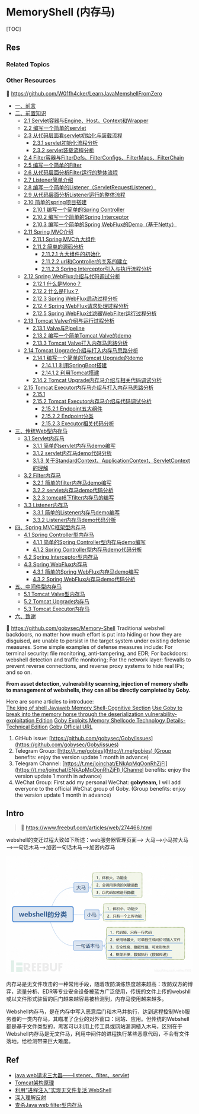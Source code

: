 # MemoryShell (内存马)

[TOC]



## Res
### Related Topics


### Other Resources
🚧 https://github.com/W01fh4cker/LearnJavaMemshellFromZero
- [一、前言](https://github.com/W01fh4cker/LearnJavaMemshellFromZero#%E4%B8%80%E5%89%8D%E8%A8%80)
- [二、前置知识](https://github.com/W01fh4cker/LearnJavaMemshellFromZero#%E4%BA%8C%E5%89%8D%E7%BD%AE%E7%9F%A5%E8%AF%86)
    - [2.1 Servlet容器与Engine、Host、Context和Wrapper](https://github.com/W01fh4cker/LearnJavaMemshellFromZero#21-servlet%E5%AE%B9%E5%99%A8%E4%B8%8Eenginehostcontext%E5%92%8Cwrapper)
    - [2.2 编写一个简单的servlet](https://github.com/W01fh4cker/LearnJavaMemshellFromZero#22-%E7%BC%96%E5%86%99%E4%B8%80%E4%B8%AA%E7%AE%80%E5%8D%95%E7%9A%84servlet)
    - [2.3 从代码层面看servlet初始化与装载流程](https://github.com/W01fh4cker/LearnJavaMemshellFromZero#23-%E4%BB%8E%E4%BB%A3%E7%A0%81%E5%B1%82%E9%9D%A2%E7%9C%8Bservlet%E5%88%9D%E5%A7%8B%E5%8C%96%E4%B8%8E%E8%A3%85%E8%BD%BD%E6%B5%81%E7%A8%8B)
        - [2.3.1 servlet初始化流程分析](https://github.com/W01fh4cker/LearnJavaMemshellFromZero#231-servlet%E5%88%9D%E5%A7%8B%E5%8C%96%E6%B5%81%E7%A8%8B%E5%88%86%E6%9E%90)
        - [2.3.2 servlet装载流程分析](https://github.com/W01fh4cker/LearnJavaMemshellFromZero#232-servlet%E8%A3%85%E8%BD%BD%E6%B5%81%E7%A8%8B%E5%88%86%E6%9E%90)
    - [2.4 Filter容器与FilterDefs、FilterConfigs、FilterMaps、FilterChain](https://github.com/W01fh4cker/LearnJavaMemshellFromZero#24-filter%E5%AE%B9%E5%99%A8%E4%B8%8Efilterdefsfilterconfigsfiltermapsfilterchain)
    - [2.5 编写一个简单的Filter](https://github.com/W01fh4cker/LearnJavaMemshellFromZero#25-%E7%BC%96%E5%86%99%E4%B8%80%E4%B8%AA%E7%AE%80%E5%8D%95%E7%9A%84filter)
    - [2.6 从代码层面分析Filter运行的整体流程](https://github.com/W01fh4cker/LearnJavaMemshellFromZero#26-%E4%BB%8E%E4%BB%A3%E7%A0%81%E5%B1%82%E9%9D%A2%E5%88%86%E6%9E%90filter%E8%BF%90%E8%A1%8C%E7%9A%84%E6%95%B4%E4%BD%93%E6%B5%81%E7%A8%8B)
    - [2.7 Listener简单介绍](https://github.com/W01fh4cker/LearnJavaMemshellFromZero#27-listener%E7%AE%80%E5%8D%95%E4%BB%8B%E7%BB%8D)
    - [2.8 编写一个简单的Listener（ServletRequestListener）](https://github.com/W01fh4cker/LearnJavaMemshellFromZero#28-%E7%BC%96%E5%86%99%E4%B8%80%E4%B8%AA%E7%AE%80%E5%8D%95%E7%9A%84listenerservletrequestlistener)
    - [2.9 从代码层面分析Listener运行的整体流程](https://github.com/W01fh4cker/LearnJavaMemshellFromZero#29-%E4%BB%8E%E4%BB%A3%E7%A0%81%E5%B1%82%E9%9D%A2%E5%88%86%E6%9E%90listener%E8%BF%90%E8%A1%8C%E7%9A%84%E6%95%B4%E4%BD%93%E6%B5%81%E7%A8%8B)
    - [2.10 简单的spring项目搭建](https://github.com/W01fh4cker/LearnJavaMemshellFromZero#210-%E7%AE%80%E5%8D%95%E7%9A%84spring%E9%A1%B9%E7%9B%AE%E6%90%AD%E5%BB%BA)
        - [2.10.1 编写一个简单的Spring Controller](https://github.com/W01fh4cker/LearnJavaMemshellFromZero#2101-%E7%BC%96%E5%86%99%E4%B8%80%E4%B8%AA%E7%AE%80%E5%8D%95%E7%9A%84spring-controller)
        - [2.10.2 编写一个简单的Spring Interceptor](https://github.com/W01fh4cker/LearnJavaMemshellFromZero#2102-%E7%BC%96%E5%86%99%E4%B8%80%E4%B8%AA%E7%AE%80%E5%8D%95%E7%9A%84spring-interceptor)
        - [2.10.3 编写一个简单的Spring WebFlux的Demo（基于Netty）](https://github.com/W01fh4cker/LearnJavaMemshellFromZero#2103-%E7%BC%96%E5%86%99%E4%B8%80%E4%B8%AA%E7%AE%80%E5%8D%95%E7%9A%84spring-webflux%E7%9A%84demo%E5%9F%BA%E4%BA%8Enetty)
    - [2.11 Spring MVC介绍](https://github.com/W01fh4cker/LearnJavaMemshellFromZero#211-spring-mvc%E4%BB%8B%E7%BB%8D)
        - [2.11.1 Spring MVC九大组件](https://github.com/W01fh4cker/LearnJavaMemshellFromZero#2111-spring-mvc%E4%B9%9D%E5%A4%A7%E7%BB%84%E4%BB%B6)
        - [2.11.2 简单的源码分析](https://github.com/W01fh4cker/LearnJavaMemshellFromZero#2112-%E7%AE%80%E5%8D%95%E7%9A%84%E6%BA%90%E7%A0%81%E5%88%86%E6%9E%90)
            - [2.11.2.1 九大组件的初始化](https://github.com/W01fh4cker/LearnJavaMemshellFromZero#21121-%E4%B9%9D%E5%A4%A7%E7%BB%84%E4%BB%B6%E7%9A%84%E5%88%9D%E5%A7%8B%E5%8C%96)
            - [2.11.2.2 url和Controller的关系的建立](https://github.com/W01fh4cker/LearnJavaMemshellFromZero#21122-url%E5%92%8Ccontroller%E7%9A%84%E5%85%B3%E7%B3%BB%E7%9A%84%E5%BB%BA%E7%AB%8B)
            - [2.11.2.3 Spring Interceptor引入与执行流程分析](https://github.com/W01fh4cker/LearnJavaMemshellFromZero#21123-spring-interceptor%E5%BC%95%E5%85%A5%E4%B8%8E%E6%89%A7%E8%A1%8C%E6%B5%81%E7%A8%8B%E5%88%86%E6%9E%90)
    - [2.12 Spring WebFlux介绍与代码调试分析](https://github.com/W01fh4cker/LearnJavaMemshellFromZero#212-spring-webflux%E4%BB%8B%E7%BB%8D%E4%B8%8E%E4%BB%A3%E7%A0%81%E8%B0%83%E8%AF%95%E5%88%86%E6%9E%90)
        - [2.12.1 什么是Mono？](https://github.com/W01fh4cker/LearnJavaMemshellFromZero#2121-%E4%BB%80%E4%B9%88%E6%98%AFmono)
        - [2.12.2 什么是Flux？](https://github.com/W01fh4cker/LearnJavaMemshellFromZero#2122-%E4%BB%80%E4%B9%88%E6%98%AFflux)
        - [2.12.3 Spring WebFlux启动过程分析](https://github.com/W01fh4cker/LearnJavaMemshellFromZero#2123-spring-webflux%E5%90%AF%E5%8A%A8%E8%BF%87%E7%A8%8B%E5%88%86%E6%9E%90)
        - [2.12.4 Spring WebFlux请求处理过程分析](https://github.com/W01fh4cker/LearnJavaMemshellFromZero#2124-spring-webflux%E8%AF%B7%E6%B1%82%E5%A4%84%E7%90%86%E8%BF%87%E7%A8%8B%E5%88%86%E6%9E%90)
        - [2.12.5 Spring WebFlux过滤器WebFilter运行过程分析](https://github.com/W01fh4cker/LearnJavaMemshellFromZero#2125-spring-webflux%E8%BF%87%E6%BB%A4%E5%99%A8webfilter%E8%BF%90%E8%A1%8C%E8%BF%87%E7%A8%8B%E5%88%86%E6%9E%90)
    - [2.13 Tomcat Valve介绍与运行过程分析](https://github.com/W01fh4cker/LearnJavaMemshellFromZero#213-tomcat-valve%E4%BB%8B%E7%BB%8D%E4%B8%8E%E8%BF%90%E8%A1%8C%E8%BF%87%E7%A8%8B%E5%88%86%E6%9E%90)
        - [2.13.1 Valve与Pipeline](https://github.com/W01fh4cker/LearnJavaMemshellFromZero#2131-valve%E4%B8%8Epipeline)
        - [2.13.2 编写一个简单Tomcat Valve的demo](https://github.com/W01fh4cker/LearnJavaMemshellFromZero#2132-%E7%BC%96%E5%86%99%E4%B8%80%E4%B8%AA%E7%AE%80%E5%8D%95tomcat-valve%E7%9A%84demo)
        - [2.13.3 Tomcat Valve打入内存马思路分析](https://github.com/W01fh4cker/LearnJavaMemshellFromZero#2133-tomcat-valve%E6%89%93%E5%85%A5%E5%86%85%E5%AD%98%E9%A9%AC%E6%80%9D%E8%B7%AF%E5%88%86%E6%9E%90)
    - [2.14 Tomcat Upgrade介绍与打入内存马思路分析](https://github.com/W01fh4cker/LearnJavaMemshellFromZero#214-tomcat-upgrade%E4%BB%8B%E7%BB%8D%E4%B8%8E%E6%89%93%E5%85%A5%E5%86%85%E5%AD%98%E9%A9%AC%E6%80%9D%E8%B7%AF%E5%88%86%E6%9E%90)
        - [2.14.1 编写一个简单的Tomcat Upgrade的demo](https://github.com/W01fh4cker/LearnJavaMemshellFromZero#2141-%E7%BC%96%E5%86%99%E4%B8%80%E4%B8%AA%E7%AE%80%E5%8D%95%E7%9A%84tomcat-upgrade%E7%9A%84demo)
            - [2.14.1.1 利用SpringBoot搭建](https://github.com/W01fh4cker/LearnJavaMemshellFromZero#21411-%E5%88%A9%E7%94%A8springboot%E6%90%AD%E5%BB%BA)
            - [2.14.1.2 利用Tomcat搭建](https://github.com/W01fh4cker/LearnJavaMemshellFromZero#21412-%E5%88%A9%E7%94%A8tomcat%E6%90%AD%E5%BB%BA)
        - [2.14.2 Tomcat Upgrade内存马介绍与相关代码调试分析](https://github.com/W01fh4cker/LearnJavaMemshellFromZero#2142-tomcat-upgrade%E5%86%85%E5%AD%98%E9%A9%AC%E4%BB%8B%E7%BB%8D%E4%B8%8E%E7%9B%B8%E5%85%B3%E4%BB%A3%E7%A0%81%E8%B0%83%E8%AF%95%E5%88%86%E6%9E%90)
    - [2.15 Tomcat Executor内存马介绍与打入内存马思路分析](https://github.com/W01fh4cker/LearnJavaMemshellFromZero#215-tomcat-executor%E5%86%85%E5%AD%98%E9%A9%AC%E4%BB%8B%E7%BB%8D%E4%B8%8E%E6%89%93%E5%85%A5%E5%86%85%E5%AD%98%E9%A9%AC%E6%80%9D%E8%B7%AF%E5%88%86%E6%9E%90)
        - [2.15.1](https://github.com/W01fh4cker/LearnJavaMemshellFromZero#2151)
        - [2.15.2 Tomcat Executor内存马介绍与代码调试分析](https://github.com/W01fh4cker/LearnJavaMemshellFromZero#2152-tomcat-executor%E5%86%85%E5%AD%98%E9%A9%AC%E4%BB%8B%E7%BB%8D%E4%B8%8E%E4%BB%A3%E7%A0%81%E8%B0%83%E8%AF%95%E5%88%86%E6%9E%90)
            - [2.15.2.1 Endpoint五大组件](https://github.com/W01fh4cker/LearnJavaMemshellFromZero#21521-endpoint%E4%BA%94%E5%A4%A7%E7%BB%84%E4%BB%B6)
            - [2.15.2.2 Endpoint分类](https://github.com/W01fh4cker/LearnJavaMemshellFromZero#21522-endpoint%E5%88%86%E7%B1%BB)
            - [2.15.2.3 Executor相关代码分析](https://github.com/W01fh4cker/LearnJavaMemshellFromZero#21523-executor%E7%9B%B8%E5%85%B3%E4%BB%A3%E7%A0%81%E5%88%86%E6%9E%90)
- [三、传统Web型内存马](https://github.com/W01fh4cker/LearnJavaMemshellFromZero#%E4%B8%89%E4%BC%A0%E7%BB%9Fweb%E5%9E%8B%E5%86%85%E5%AD%98%E9%A9%AC)
    - [3.1 Servlet内存马](https://github.com/W01fh4cker/LearnJavaMemshellFromZero#31-servlet%E5%86%85%E5%AD%98%E9%A9%AC)
        - [3.1.1 简单的servlet内存马demo编写](https://github.com/W01fh4cker/LearnJavaMemshellFromZero#311-%E7%AE%80%E5%8D%95%E7%9A%84servlet%E5%86%85%E5%AD%98%E9%A9%ACdemo%E7%BC%96%E5%86%99)
        - [3.1.2 servlet内存马demo代码分析](https://github.com/W01fh4cker/LearnJavaMemshellFromZero#312-servlet%E5%86%85%E5%AD%98%E9%A9%ACdemo%E4%BB%A3%E7%A0%81%E5%88%86%E6%9E%90)
        - [3.1.3 关于StandardContext、ApplicationContext、ServletContext的理解](https://github.com/W01fh4cker/LearnJavaMemshellFromZero#313-%E5%85%B3%E4%BA%8Estandardcontextapplicationcontextservletcontext%E7%9A%84%E7%90%86%E8%A7%A3)
    - [3.2 Filter内存马](https://github.com/W01fh4cker/LearnJavaMemshellFromZero#32-filter%E5%86%85%E5%AD%98%E9%A9%AC)
        - [3.2.1 简单的filter内存马demo编写](https://github.com/W01fh4cker/LearnJavaMemshellFromZero#321-%E7%AE%80%E5%8D%95%E7%9A%84filter%E5%86%85%E5%AD%98%E9%A9%ACdemo%E7%BC%96%E5%86%99)
        - [3.2.2 servlet内存马demo代码分析](https://github.com/W01fh4cker/LearnJavaMemshellFromZero#322-servlet%E5%86%85%E5%AD%98%E9%A9%ACdemo%E4%BB%A3%E7%A0%81%E5%88%86%E6%9E%90)
        - [3.2.3 tomcat6下filter内存马的编写](https://github.com/W01fh4cker/LearnJavaMemshellFromZero#323-tomcat6%E4%B8%8Bfilter%E5%86%85%E5%AD%98%E9%A9%AC%E7%9A%84%E7%BC%96%E5%86%99)
    - [3.3 Listener内存马](https://github.com/W01fh4cker/LearnJavaMemshellFromZero#33-listener%E5%86%85%E5%AD%98%E9%A9%AC)
        - [3.3.1 简单的Listener内存马demo编写](https://github.com/W01fh4cker/LearnJavaMemshellFromZero#331-%E7%AE%80%E5%8D%95%E7%9A%84listener%E5%86%85%E5%AD%98%E9%A9%ACdemo%E7%BC%96%E5%86%99)
        - [3.3.2 Listener内存马demo代码分析](https://github.com/W01fh4cker/LearnJavaMemshellFromZero#332-listener%E5%86%85%E5%AD%98%E9%A9%ACdemo%E4%BB%A3%E7%A0%81%E5%88%86%E6%9E%90)
- [四、Spring MVC框架型内存马](https://github.com/W01fh4cker/LearnJavaMemshellFromZero#%E5%9B%9Bspring-mvc%E6%A1%86%E6%9E%B6%E5%9E%8B%E5%86%85%E5%AD%98%E9%A9%AC)
    - [4.1 Spring Controller型内存马](https://github.com/W01fh4cker/LearnJavaMemshellFromZero#41-spring-controller%E5%9E%8B%E5%86%85%E5%AD%98%E9%A9%AC)
        - [4.1.1 简单的Spring Controller型内存马demo编写](https://github.com/W01fh4cker/LearnJavaMemshellFromZero#411-%E7%AE%80%E5%8D%95%E7%9A%84spring-controller%E5%9E%8B%E5%86%85%E5%AD%98%E9%A9%ACdemo%E7%BC%96%E5%86%99)
        - [4.1.2 Spring Controller型内存马demo代码分析](https://github.com/W01fh4cker/LearnJavaMemshellFromZero#412-spring-controller%E5%9E%8B%E5%86%85%E5%AD%98%E9%A9%ACdemo%E4%BB%A3%E7%A0%81%E5%88%86%E6%9E%90)
    - [4.2 Spring Interceptor型内存马](https://github.com/W01fh4cker/LearnJavaMemshellFromZero#42-spring-interceptor%E5%9E%8B%E5%86%85%E5%AD%98%E9%A9%AC)
    - [4.3 Spring WebFlux内存马](https://github.com/W01fh4cker/LearnJavaMemshellFromZero#43-spring-webflux%E5%86%85%E5%AD%98%E9%A9%AC)
        - [4.3.1 简单的Spring WebFlux内存马demo编写](https://github.com/W01fh4cker/LearnJavaMemshellFromZero#431-%E7%AE%80%E5%8D%95%E7%9A%84spring-webflux%E5%86%85%E5%AD%98%E9%A9%ACdemo%E7%BC%96%E5%86%99)
        - [4.3.2 Spring WebFlux内存马demo代码分析](https://github.com/W01fh4cker/LearnJavaMemshellFromZero#432-spring-webflux%E5%86%85%E5%AD%98%E9%A9%ACdemo%E4%BB%A3%E7%A0%81%E5%88%86%E6%9E%90)
- [五、中间件型内存马](https://github.com/W01fh4cker/LearnJavaMemshellFromZero#%E4%BA%94%E4%B8%AD%E9%97%B4%E4%BB%B6%E5%9E%8B%E5%86%85%E5%AD%98%E9%A9%AC)
    - [5.1 Tomcat Valve型内存马](https://github.com/W01fh4cker/LearnJavaMemshellFromZero#51-tomcat-valve%E5%9E%8B%E5%86%85%E5%AD%98%E9%A9%AC)
    - [5.2 Tomcat Upgrade内存马](https://github.com/W01fh4cker/LearnJavaMemshellFromZero#52-tomcat-upgrade%E5%86%85%E5%AD%98%E9%A9%AC)
    - [5.3 Tomcat Executor内存马](https://github.com/W01fh4cker/LearnJavaMemshellFromZero#53-tomcat-executor%E5%86%85%E5%AD%98%E9%A9%AC)
- [六、致谢](https://github.com/W01fh4cker/LearnJavaMemshellFromZero#%E5%85%AD%E8%87%B4%E8%B0%A2)

🚧 https://github.com/gobysec/Memory-Shell
Traditional webshell backdoors, no matter how much effort is put into hiding or how they are disguised, are unable to persist in the target system under existing defense measures. Some simple examples of defense measures include: For terminal security: file monitoring, anti-tampering, and EDR; For backdoors: webshell detection and traffic monitoring; For the network layer: firewalls to prevent reverse connections, and reverse proxy systems to hide real IPs; and so on.

**From asset detection, vulnerability scanning, injection of memory shells to management of webshells, they can all be directly completed by Goby.**

Here are some articles to introduce:  
[The king of shell Javaweb Memory Shell-Cognitive Section](https://github.com/gobysec/Memory-Shell/blob/main/Memory%20shell%20%5BCognitive%20Section%5D.md)
[Use Goby to break into the memory horse through the deserialization vulnerability-exploitation Edition](https://github.com/gobysec/Memory-Shell/blob/main/Goby%20memory%20shell%5Bexploitation%5D.md)
[Goby Exploits Memory Shellcode Technology Details-Technical Edition](https://github.com/gobysec/Memory-Shell/blob/main/Memory%20shellcode%5BTechnical%5D.md)
[Goby Official URL](https://gobies.org/)
1. GitHub issue: [https://github.com/gobysec/Goby/issues](https://github.com/gobysec/Goby/issues)
2. Telegram Group: [http://t.me/gobies](http://t.me/gobies) (Group benefits: enjoy the version update 1 month in advance)
3. Telegram Channel: [https://t.me/joinchat/ENkApMqOonRhZjFl](https://t.me/joinchat/ENkApMqOonRhZjFl) (Channel benefits: enjoy the version update 1 month in advance)
4. WeChat Group: First add my personal WeChat: **gobyteam**, I will add everyone to the official WeChat group of Goby. (Group benefits: enjoy the version update 1 month in advance)



## Intro
> 🔗 https://www.freebuf.com/articles/web/274466.html

webshell的变迁过程大致如下所述：web服务器管理页面——> 大马——>小马拉大马——>一句话木马——>加密一句话木马——>加密内存马

![](../../../../../../../../Assets/Pics/Pasted%20image%2020240331133657.png)

内存马是无文件攻击的一种常用手段，随着攻防演练热度越来越高：攻防双方的博弈，流量分析、EDR等专业安全设备被蓝方广泛使用，传统的文件上传的webshll或以文件形式驻留的后门越来越容易被检测到，内存马使用越来越多。

Webshell内存马，是在内存中写入恶意后门和木马并执行，达到远程控制Web服务器的一类内存马，其瞄准了企业的对外窗口：网站、应用。但传统的Webshell都是基于文件类型的，黑客可以利用上传工具或网站漏洞植入木马，区别在于Webshell内存马是无文件马，利用中间件的进程执行某些恶意代码，不会有文件落地，给检测带来巨大难度。



## Ref
[👍 一文看懂内存马 | freebuf]: https://www.freebuf.com/articles/web/274466.html
- [java web请求三大器——listener、filter、servlet](https://blog.csdn.net/chenwiehuang/article/details/80811193)  
- [Tomcat架构原理](https://segmentfault.com/a/1190000023475177)  
- [利用“进程注入”实现无文件复活 WebShell](https://www.freebuf.com/articles/web/172753.html)  
- [深入理解反射](https://mp.weixin.qq.com/s/TqSLUWYWfhHjpfI_srETJg)  
- [查杀Java web filter型内存马](http://gv7.me/articles/2020/kill-java-web-filter-memshell/)

[分享几个直接可用的内存马，记录一下学习过程中看过的文章 | github]: https://github.com/bitterzzZZ/MemoryShellLearn

[🤔 Shell中的幽灵王者—JAVAWEB 内存马 【认知篇】]: https://nosec.org/home/detail/5049.html
